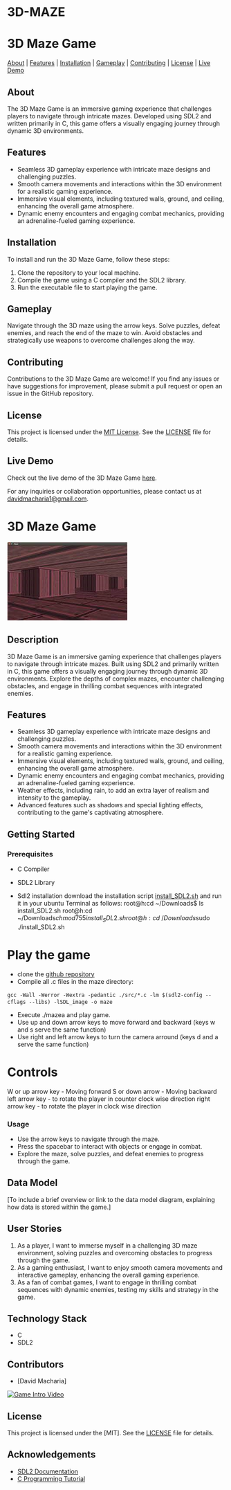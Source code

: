 # 3D-MAZE

# 3D Maze Game

[About](#about) | [Features](#features) | [Installation](#installation) | [Gameplay](#gameplay) | [Contributing](#contributing) | [License](#license) | [Live Demo](#live-demo)

## About

The 3D Maze Game is an immersive gaming experience that challenges players to navigate through intricate mazes. Developed using SDL2 and written primarily in C, this game offers a visually engaging journey through dynamic 3D environments.

## Features

- Seamless 3D gameplay experience with intricate maze designs and challenging puzzles.
- Smooth camera movements and interactions within the 3D environment for a realistic gaming experience.
- Immersive visual elements, including textured walls, ground, and ceiling, enhancing the overall game atmosphere.
- Dynamic enemy encounters and engaging combat mechanics, providing an adrenaline-fueled gaming experience.

## Installation

To install and run the 3D Maze Game, follow these steps:

1. Clone the repository to your local machine.
2. Compile the game using a C compiler and the SDL2 library.
3. Run the executable file to start playing the game.

## Gameplay

Navigate through the 3D maze using the arrow keys. Solve puzzles, defeat enemies, and reach the end of the maze to win. Avoid obstacles and strategically use weapons to overcome challenges along the way.

## Contributing

Contributions to the 3D Maze Game are welcome! If you find any issues or have suggestions for improvement, please submit a pull request or open an issue in the GitHub repository.

## License

This project is licensed under the [MIT License](LICENSE). See the [LICENSE](LICENSE) file for details.

## Live Demo

Check out the live demo of the 3D Maze Game [here](https://youtu.be/w-jG2OJYMuA?si=eUNMRL3dtG0WwZTj).

For any inquiries or collaboration opportunities, please contact us at [davidmacharia1@gmail.com](mailto:davidmacharia1@gmail.com).


# 3D Maze Game

![Game Screenshot](screenshot.png)

## Description

3D Maze Game is an immersive gaming experience that challenges players to navigate through intricate mazes. Built using SDL2 and primarily written in C, this game offers a visually engaging journey through dynamic 3D environments. Explore the depths of complex mazes, encounter challenging obstacles, and engage in thrilling combat sequences with integrated enemies.

## Features

- Seamless 3D gameplay experience with intricate maze designs and challenging puzzles.
- Smooth camera movements and interactions within the 3D environment for a realistic gaming experience.
- Immersive visual elements, including textured walls, ground, and ceiling, enhancing the overall game atmosphere.
- Dynamic enemy encounters and engaging combat mechanics, providing an adrenaline-fueled gaming experience.
- Weather effects, including rain, to add an extra layer of realism and intensity to the gameplay.
- Advanced features such as shadows and special lighting effects, contributing to the game's captivating atmosphere.

## Getting Started

### Prerequisites

- C Compiler
- SDL2 Library

 - Sdl2 installation
download the installation script [install_SDL2.sh](https://s3.amazonaws.com/intranet-projects-files/holbertonschool-low_level_programming/graphics_programming/install_SDL2.sh) and run it in your ubuntu Terminal as follows:
root@h:cd ~/Downloads$ ls
install_SDL2.sh
root@h:cd ~/Downloads$chmod 755 install_SDL2.sh
root@h:cd ~/Downloads$sudo ./install_SDL2.sh

# Play the game
 - clone the [github repository](https://github.com/DavidMacharia62/3D-MAZE.git)
 - Compile all .c files in the maze directory:
  ```
  gcc -Wall -Werror -Wextra -pedantic ./src/*.c -lm $(sdl2-config --cflags --libs) -lSDL_image -o maze
   ```
 - Execute ./mazea and play game.
 - Use up and down arrow keys to move forward and backward (keys w and s serve the same function)
 - Use right and left arrow keys to turn the camera arround (keys d and a serve the same function)
# Controls
 W or up arrow key - Moving forward
 S or down arrow - Moving backward
 left arrow key - to rotate the player in counter clock wise direction
 right arrow key - to rotate the player in clock wise direction

### Usage

- Use the arrow keys to navigate through the maze.
- Press the spacebar to interact with objects or engage in combat.
- Explore the maze, solve puzzles, and defeat enemies to progress through the game.

## Data Model

[To include a brief overview or link to the data model diagram, explaining how data is stored within the game.]

## User Stories

1. As a player, I want to immerse myself in a challenging 3D maze environment, solving puzzles and overcoming obstacles to progress through the game.
2. As a gaming enthusiast, I want to enjoy smooth camera movements and interactive gameplay, enhancing the overall gaming experience.
3. As a fan of combat games, I want to engage in thrilling combat sequences with dynamic enemies, testing my skills and strategy in the game.

## Technology Stack

- C
- SDL2

## Contributors

- [David Macharia]

[![Game Intro Video](https://img.youtube.com/vi/yxflS4_jWE8/0.jpg)](https://youtu.be/yxflS4_jWE8)

## License

This project is licensed under the [MIT]. See the [LICENSE](LICENSE) file for details.

## Acknowledgements

- [SDL2 Documentation](https://wiki.libsdl.org/)
- [C Programming Tutorial](https://www.learn-c.org/)
